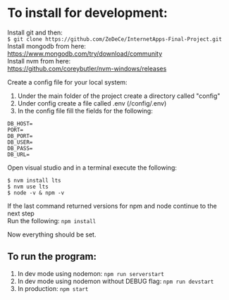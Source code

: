 To install for development:
===
Install git and then:  
`$ git clone https://github.com/ZeDeCe/InternetApps-Final-Project.git`  
Install mongodb from here:  
https://www.mongodb.com/try/download/community  
Install nvm from here:  
https://github.com/coreybutler/nvm-windows/releases  

Create a config file for your local system:
1. Under the main folder of the project create a directory called "config"
2. Under config create a file called .env (/config/.env)
3. In the config file fill the fields for the following:
```
DB_HOST=
PORT=
DB_PORT=
DB_USER=
DB_PASS=
DB_URL=
```

Open visual studio and in a terminal execute the following:
```
$ nvm install lts
$ nvm use lts
$ node -v & npm -v
```
If the last command returned versions for npm and node continue to the next step  
Run the following:
`npm install`

Now everything should be set.  
  
To run the program:
---
1. In dev mode using nodemon: `npm run serverstart`
2. In dev mode using nodemon without DEBUG flag: `npm run devstart`
3. In production: `npm start`